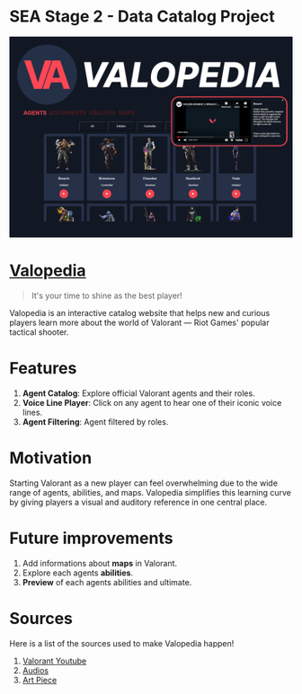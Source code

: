 # SEA Stage 2 - Data Catalog Project

<img src="images/landing-page.png" >

# [Valopedia](https://aurelisajuan.github.io/valopedia/)

> It's your time to shine as the best player!

<p>Valopedia is an interactive catalog website that helps new and curious players learn more about the world of Valorant — Riot Games' popular tactical shooter.

# Features

1. **Agent Catalog**: Explore official Valorant agents and their roles.
2. **Voice Line Player**: Click on any agent to hear one of their iconic voice lines.
3. **Agent Filtering**: Agent filtered by roles.

# Motivation

<p> Starting Valorant as a new player can feel overwhelming due to the wide range of agents, abilities, and maps. Valopedia simplifies this learning curve by giving players a visual and auditory reference in one central place. </p>

# Future improvements

1. Add informations about **maps** in Valorant.
2. Explore each agents **abilities**.
3. **Preview** of each agents abilities and ultimate.

# Sources

<p>Here is a list of the sources used to make Valopedia happen!</p>

1. [Valorant Youtube](https://www.youtube.com/@valorant)
2. [Audios]()
3. [Art Piece](https://www.deviantart.com/lynwulf/art/Phoenix-Render-832843280)
